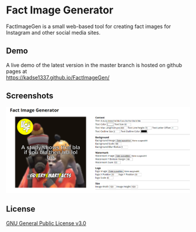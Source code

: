 # Fact Image Generator
FactImageGen is a small web-based tool for creating fact images for Instagram and other social media sites.

## Demo
A live demo of the latest version in the master branch is hosted on github pages at  
https://kadse1337.github.io/FactImageGen/

## Screenshots
![screenshot](img/screenshot.png)

## License
[GNU General Public License v3.0](LICENSE.md)